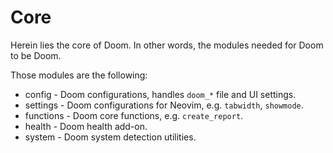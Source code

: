 # Core

Herein lies the core of Doom. In other words, the modules needed for Doom to
be Doom.

Those modules are the following:

- config - Doom configurations, handles `doom_*` file and UI settings.
- settings - Doom configurations for Neovim, e.g. `tabwidth`, `showmode`.
- functions - Doom core functions, e.g. `create_report`.
- health - Doom health add-on.
- system - Doom system detection utilities.
